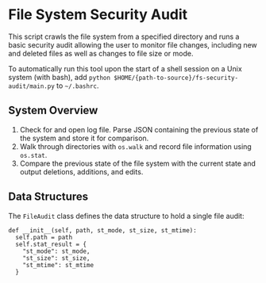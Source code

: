 # File System Security Audit

This script crawls the file system from a specified directory and runs a basic security audit allowing the user to monitor file changes, including new and deleted files as well as changes to file size or mode.

To automatically run this tool upon the start of a shell session on a Unix system (with bash), add `python $HOME/{path-to-source}/fs-security-audit/main.py` to `~/.bashrc`.

## System Overview

1. Check for and open log file. Parse JSON containing the previous state of the system and store it for comparison.
2. Walk through directories with `os.walk` and record file information using `os.stat`.
3. Compare the previous state of the file system with the current state and output deletions, additions, and edits.

## Data Structures

The `FileAudit` class defines the data structure to hold a single file audit:
```
def __init__(self, path, st_mode, st_size, st_mtime):
  self.path = path
  self.stat_result = {
    "st_mode": st_mode,
    "st_size": st_size,
    "st_mtime": st_mtime
  }
```
